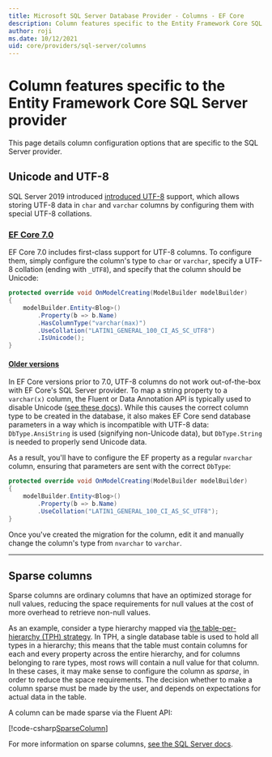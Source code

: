```yaml
---
title: Microsoft SQL Server Database Provider - Columns - EF Core
description: Column features specific to the Entity Framework Core SQL Server provider
author: roji
ms.date: 10/12/2021
uid: core/providers/sql-server/columns
---
```

# Column features specific to the Entity Framework Core SQL Server provider

This page details column configuration options that are specific to the SQL Server provider.

## Unicode and UTF-8

SQL Server 2019 introduced [introduced UTF-8](/sql/relational-databases/collations/collation-and-unicode-support#utf8) support, which allows storing UTF-8 data in `char` and `varchar` columns by configuring them with special UTF-8 collations.

### [EF Core 7.0](#tab/ef-core-7)

EF Core 7.0 includes first-class support for UTF-8 columns. To configure them, simply configure the column's type to `char` or `varchar`, specify a UTF-8 collation (ending with `_UTF8`), and specify that the column should be Unicode:

```c#
protected override void OnModelCreating(ModelBuilder modelBuilder)
{
    modelBuilder.Entity<Blog>()
        .Property(b => b.Name)
        .HasColumnType("varchar(max)")
        .UseCollation("LATIN1_GENERAL_100_CI_AS_SC_UTF8")
        .IsUnicode();
}
```

#### [Older versions](#tab/older-versions)

In EF Core versions prior to 7.0, UTF-8 columns do not work out-of-the-box with EF Core's SQL Server provider. To map a string property to a `varchar(x)` column, the Fluent or Data Annotation API is typically used to disable Unicode ([see these docs](xref:core/modeling/entity-properties#unicode)). While this causes the correct column type to be created in the database, it also makes EF Core send database parameters in a way which is incompatible with UTF-8 data: `DbType.AnsiString` is used (signifying non-Unicode data), but `DbType.String` is needed to properly send Unicode data.

As a result, you'll have to configure the EF property as a regular `nvarchar` column, ensuring that parameters are sent with the correct `DbType`:

```c#
protected override void OnModelCreating(ModelBuilder modelBuilder)
{
    modelBuilder.Entity<Blog>()
        .Property(b => b.Name)
        .UseCollation("LATIN1_GENERAL_100_CI_AS_SC_UTF8");
}
```

Once you've created the migration for the column, edit it and manually change the column's type from `nvarchar` to `varchar`.

***

## Sparse columns

Sparse columns are ordinary columns that have an optimized storage for null values, reducing the space requirements for null values at the cost of more overhead to retrieve non-null values.

As an example, consider a type hierarchy mapped via [the table-per-hierarchy (TPH) strategy](xref:core/modeling/inheritance#table-per-hierarchy-and-discriminator-configuration). In TPH, a single database table is used to hold all types in a hierarchy; this means that the table must contain columns for each and every property across the entire hierarchy, and for columns belonging to rare types, most rows will contain a null value for that column. In these cases, it may make sense to configure the column as *sparse*, in order to reduce the space requirements. The decision whether to make a column sparse must be made by the user, and depends on expectations for actual data in the table.

A column can be made sparse via the Fluent API:

[!code-csharp[SparseColumn](../../../../samples/core/SqlServer/Columns/SparseColumnContext.cs?name=SparseColumn&highlight=5)]

For more information on sparse columns, [see the SQL Server docs](/sql/relational-databases/tables/use-sparse-columns).

